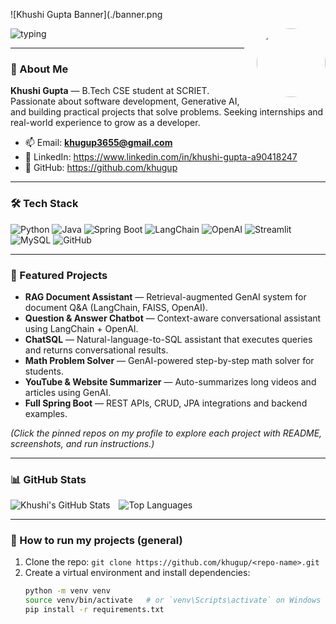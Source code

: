<!-- Banner (place banner.png in the repo root) -->
![Khushi Gupta Banner](./banner.png

<p align="left">
  <img src="https://readme-typing-svg.herokuapp.com?size=28&color=FFFFFF&center=true&vCenter=true&width=650&lines=Hi,+I'm+Khushi+Gupta;Software+Developer+Intern+%7C+Python+%7C+Java+%7C+GenAI" alt="typing">
  <img src="https://avatars.githubusercontent.com/khugup" width="110" style="border-radius:50%; margin-left:20px" align="right" />
</p>

---

### 👋 About Me
**Khushi Gupta** — B.Tech CSE student at SCRIET.  
Passionate about software development, Generative AI, and building practical projects that solve problems. Seeking internships and real-world experience to grow as a developer.

- 📫 Email: **khugup3655@gmail.com**  
- 🔗 LinkedIn: https://www.linkedin.com/in/khushi-gupta-a90418247  
- 🔗 GitHub: https://github.com/khugup

---

### 🛠️ Tech Stack
![Python](https://img.shields.io/badge/Python-3776AB?style=for-the-badge&logo=python&logoColor=white)
![Java](https://img.shields.io/badge/Java-ED8B00?style=for-the-badge&logo=openjdk&logoColor=white)
![Spring Boot](https://img.shields.io/badge/SpringBoot-6DB33F?style=for-the-badge&logo=springboot&logoColor=white)
![LangChain](https://img.shields.io/badge/LangChain-6F42C1?style=for-the-badge)
![OpenAI](https://img.shields.io/badge/OpenAI-000000?style=for-the-badge&logo=openai&logoColor=white)
![Streamlit](https://img.shields.io/badge/Streamlit-FF4B4B?style=for-the-badge)
![MySQL](https://img.shields.io/badge/MySQL-005C84?style=for-the-badge&logo=mysql&logoColor=white)
![GitHub](https://img.shields.io/badge/GitHub-181717?style=for-the-badge&logo=github&logoColor=white)

---

### 🚀 Featured Projects
- **RAG Document Assistant** — Retrieval-augmented GenAI system for document Q&A (LangChain, FAISS, OpenAI).  
- **Question & Answer Chatbot** — Context-aware conversational assistant using LangChain + OpenAI.  
- **ChatSQL** — Natural-language-to-SQL assistant that executes queries and returns conversational results.  
- **Math Problem Solver** — GenAI-powered step-by-step math solver for students.  
- **YouTube & Website Summarizer** — Auto-summarizes long videos and articles using GenAI.  
- **Full Spring Boot** — REST APIs, CRUD, JPA integrations and backend examples.

*(Click the pinned repos on my profile to explore each project with README, screenshots, and run instructions.)*

---

### 📊 GitHub Stats
<p align="left">
  <img src="https://github-readme-stats.vercel.app/api?username=khugup&show_icons=true&theme=tokyonight" alt="Khushi's GitHub Stats" />
  <img src="https://github-readme-stats.vercel.app/api/top-langs/?username=khugup&layout=compact&theme=tokyonight" alt="Top Languages" style="margin-left:10px" />
</p>

---

### 📂 How to run my projects (general)
1. Clone the repo: `git clone https://github.com/khugup/<repo-name>.git`  
2. Create a virtual environment and install dependencies:  
   ```bash
   python -m venv venv
   source venv/bin/activate   # or `venv\Scripts\activate` on Windows
   pip install -r requirements.txt
